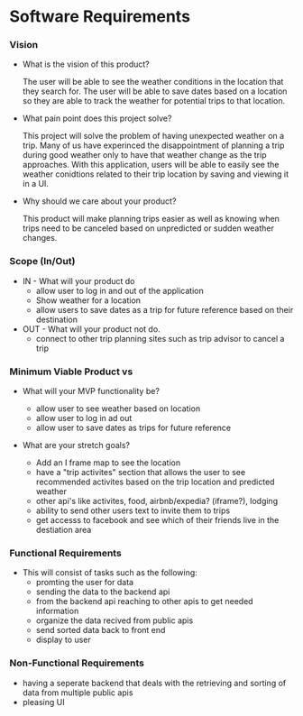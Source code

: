 # Software Requirements

### Vision

- What is the vision of this product?
  
  The user will be able to see the weather conditions in the location that they search for. The user will be able to save dates based on a location so they are able to track the weather for potential trips to that location. 

- What pain point does this project solve?
  
  This project will solve the problem of having unexpected weather on a trip. Many of us have experinced the disappointment of planning a trip during good weather only to have that weather change as the trip approaches. With this application, users will be able to easily see the weather conidtions related to their trip location by saving and viewing it in a UI. 

- Why should we care about your product?

  This product will make planning trips easier as well as knowing when trips need to be canceled based on unpredicted or sudden weather changes. 

### Scope (In/Out)

- IN - What will your product do
  - allow user to log in and out of the application
  - Show weather for a location
  - allow users to save dates as a trip for future reference based on their destination
- OUT - What will your product not do.
  - connect to other trip planning sites such as trip advisor to cancel a trip

### Minimum Viable Product vs

- What will your MVP functionality be?
  - allow user to see weather based on location
  - allow user to log in ad out
  - allow user to save dates as trips for future reference

- What are your stretch goals?
  - Add an I frame map to see the location
  - have a "trip activites" section that allows the user to see recommended activites based on the trip location and predicted weather
  - other api's like activites, food, airbnb/expedia? (iframe?), lodging
  - ability to send other users text to invite them to trips
  - get accesss to facebook and see which of their friends live in the destiation area

### Functional Requirements

- This will consist of tasks such as the following:
  - promting the user for data
  - sending the data to the backend api
  - from the backend api reaching to other apis to get needed information
  - organize the data recived from public apis
  - send sorted data back to front end
  - display to user

### Non-Functional Requirements

- having a seperate backend that deals with the retrieving and sorting of data from multiple public apis
- pleasing UI
